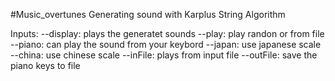 #Music_overtunes
Generating sound with Karplus String Algorithm

Inputs:
  --display:
      plays the generatet sounds
  --play:
      play randon or from file
  --piano:
      can play the sound from your keybord
  --japan:
      use japanese scale
  --china:
      use chinese scale
  --inFile:
      plays from input file
  --outFile:
      save the piano keys to file
